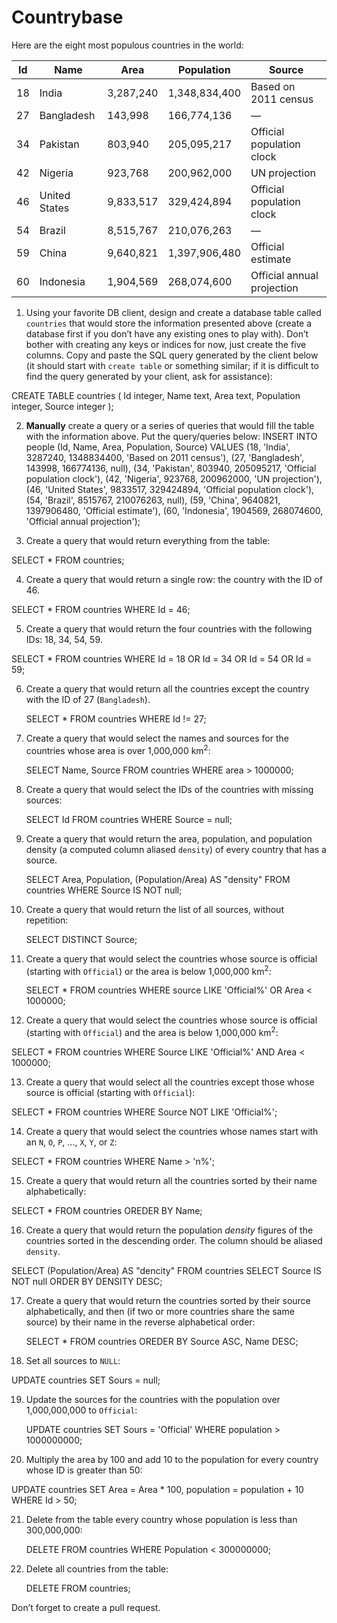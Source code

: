# Countrybase

Here are the eight most populous countries in the world: 

| Id | Name           | Area      | Population    | Source                     |
|----|----------------|-----------|---------------|----------------------------|
| 18 |  India         | 3,287,240 | 1,348,834,400 | Based on 2011 census       |
| 27 |  Bangladesh    | 143,998   | 166,774,136   | —                          |
| 34 |  Pakistan      | 803,940   | 205,095,217   | Official population clock  |
| 42 |  Nigeria       | 923,768   | 200,962,000   | UN projection              |
| 46 |  United States | 9,833,517 | 329,424,894   | Official population clock  |
| 54 |  Brazil        | 8,515,767 | 210,076,263   | —                          |
| 59 |  China         | 9,640,821 | 1,397,906,480 | Official estimate          |
| 60 |  Indonesia     | 1,904,569 | 268,074,600   | Official annual projection |

1. Using your favorite DB client, design and create a database table called `countries` that would store the information presented above (create a database first if you don’t have any existing ones to play with). Don’t bother with creating any keys or indices for now, just create the five columns. Copy and paste the SQL query generated by the client below (it should start with `create table` or something similar; if it is difficult to find the query generated by your client, ask for assistance):

CREATE TABLE countries (
  Id integer,
  Name text,
  Area text,
  Population integer,
  Source integer
);

2. **Manually** create a query or a series of queries that would fill the table with the information above. Put the query/queries below:
INSERT INTO people (Id, Name, Area, Population, Source) VALUES
  (18, 'India', 3287240, 1348834400, 'Based on 2011 census'),
  (27, 'Bangladesh', 143998, 166774136, null),
  (34, 'Pakistan', 803940, 205095217, 'Official population clock'),
  (42, 'Nigeria', 923768, 200962000, 'UN projection'),
  (46, 'United States', 9833517, 329424894, 'Official population clock'),
  (54, 'Brazil', 8515767, 210076263, null),
  (59, 'China', 9640821, 1397906480, 'Official estimate'),
  (60, 'Indonesia', 1904569, 268074600, 'Official annual projection');
  
3. Create a query that would return everything from the table:

  SELECT * FROM countries;

4. Create a query that would return a single row: the country with the ID of 46.

  SELECT * FROM countries WHERE Id = 46;

5. Create a query that would return the four countries with the following IDs: 18, 34, 54, 59.

  SELECT * FROM countries WHERE Id = 18 OR  Id = 34 OR Id = 54 OR Id = 59;

6. Create a query that would return all the countries except the country with the ID of 27 (`Bangladesh`).

    SELECT * FROM countries WHERE Id != 27;

7. Create a query that would select the names and sources for the countries whose area is over 1,000,000 km<sup>2</sup>:

    SELECT Name, Source FROM countries WHERE area > 1000000;
    
8. Create a query that would select the IDs of the countries with missing sources:

   SELECT Id FROM countries WHERE Source = null;
    
9. Create a query that would return the area, population, and population density (a computed column aliased `density`) of every country that has a source.

   SELECT Area, Population, (Population/Area) AS "density" FROM countries WHERE Source IS NOT null;
    
10. Create a query that would return the list of all sources, without repetition:

    SELECT DISTINCT Source;

11. Create a query that would select the countries whose source is official (starting with `Official`) or the area is below 1,000,000 km<sup>2</sup>:

    SELECT * FROM countries WHERE source LIKE 'Official%' OR Area < 1000000;


12. Create a query that would select the countries whose source is official (starting with `Official`) and the area is below 1,000,000 km<sup>2</sup>:

   SELECT * FROM countries WHERE Source LIKE 'Official%' AND Area < 1000000;

    
13. Create a query that would select all the countries except those whose source is official (starting with `Official`):

   SELECT * FROM countries WHERE Source NOT LIKE 'Official%'; 
    
14. Create a query that would select the countries whose names start with an `N`, `O`, `P`, ..., `X`, `Y`, or `Z`:
   
   SELECT * FROM countries WHERE Name > 'n%';
    
15. Create a query that would return all the countries sorted by their name alphabetically:

  SELECT * FROM countries OREDER BY Name;

16. Create a query that would return the population _density_ figures of the countries sorted in the descending order. The column should be aliased `density`.

   SELECT (Population/Area) AS "dencity" FROM countries SELECT Source IS NOT  null ORDER BY DENSITY DESC;

17. Create a query that would return the countries sorted by their source alphabetically, and then (if two or more countries share the same source) by their name in the reverse alphabetical order:

    SELECT * FROM countries OREDER BY Source ASC, Name DESC;
    
18. Set all sources to `NULL`:

   UPDATE countries SET Sours = null;
    
19. Update the sources for the countries with the population over 1,000,000,000 to `Official`:

    UPDATE countries SET Sours = 'Official' WHERE population > 1000000000;
    
20. Multiply the area by 100 and add 10 to the population for every country whose ID is greater than 50:
  
   UPDATE countries SET Area = Area * 100, population = population + 10 WHERE Id > 50;

21. Delete from the table every country whose population is less than 300,000,000:

    DELETE FROM countries WHERE Population < 300000000;

22. Delete all countries from the table:

    DELETE FROM countries;
    
Don’t forget to create a pull request.
